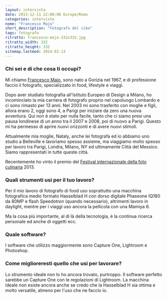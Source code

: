 ```yaml
---
layout: intervista
date: 2013-12-11 22:00:00 Europe/Rome
categories: intervista
nome: "Francesco Majo"
short_description: "Fotografo del cibo"
tags: fotografo
ritratto: francesco-majo-332x332.jpg
ritratto_width: 332
ritratto_height: 332
sitemap.lastmod: 2014-02-13
---
```



<h3>Chi sei e di che cosa ti occupi?</h3>
<p>Mi chiamo <a href="http://www.francescomajo.com" title="Francesco Majo Photography" target="_blank">Francesco Majo</a>, sono nato a Gorizia nel 1967, e di professione faccio il fotografo, specializzato in food, lifestyle e viaggi.</p>
<p>Dopo aver studiato fotografia all'Istituto Europeo di Design a Milano, ho incominciato la mia carriera di fotografo proprio nel capoluogo Lombardo e ci sono rimasto per 13 anni. Nel 2003 mi sono trasferito con moglie e figli, allora erano 2, oggi sono 4, a Parigi per iniziare da zero una nuova avventura. 
Qui non è stato per nulla facile, tanto che ci siamo presi una pausa londinese di un anno tra il 2007 e 2008, poi di nuovo a Parigi. Questo mi ha permesso di aprire nuovi orizzonti e di avere nuovi stimoli.</p>
<p>Attualmente mia moglie, Nataly, anche lei fotografa ed io abbiamo uno studio a Belleville e lavoriamo spesso assieme, ma viaggiamo molto spesso per lavoro tra Parigi, Londra, Milano, NY ed ultimamente Città del Messico.<br />
Siamo rappresentati in tutte queste città.</p>
<p>Recentemente ho vinto il premio del <a href="http://www.festivalphotoculinaire.com" title="Festival internazionale della foto culinaria" target="_blank">Festival internazionale della foto culinaria</a> 2013.</p>
<h3>Quali strumenti usi per il tuo lavoro?</h3>
<p>Per il mio lavoro di fotografo di food uso soprattutto una macchina fotografica medio formato Hasselblad H con dorso digitale Phaseone IQ180 da 80MP e flash Speedotron (quando necessario), altrimenti lavoro in daylight, mentre per i viaggi uso ancora la pellicola con una Mamiya 6.</p>
<p>Ma la cosa più importante, al di là della tecnologia, è la continua ricerca personale ed anche di oggetti ecc.</p>
<h3>Quale software?</h3>
<p>I software che utilizzo maggiormente sono Capture One, Lightroom e Photoshop.</p>
<h3>Come miglioreresti quello che usi per lavorare?</h3>
<p>Lo strumento ideale non lo ho ancora trovato, purtroppo. Il software perfetto sarebbe un Capture One con le regolazioni di Lightroom. La macchina ideale non esiste ancora anche se credo che la Hasselblad H sia ottima e molto versatile, almeno per l'uso che ne faccio io.</p>
